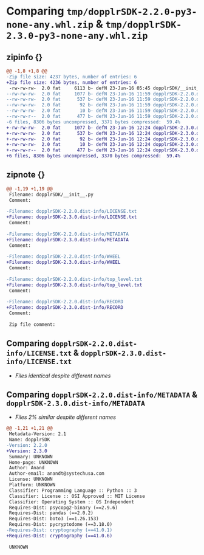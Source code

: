# Comparing `tmp/dopplrSDK-2.2.0-py3-none-any.whl.zip` & `tmp/dopplrSDK-2.3.0-py3-none-any.whl.zip`

## zipinfo {}

```diff
@@ -1,8 +1,8 @@
-Zip file size: 4237 bytes, number of entries: 6
+Zip file size: 4236 bytes, number of entries: 6
 -rw-rw-rw-  2.0 fat     6113 b- defN 23-Jun-16 05:45 dopplrSDK/__init__.py
--rw-rw-rw-  2.0 fat     1077 b- defN 23-Jun-16 11:59 dopplrSDK-2.2.0.dist-info/LICENSE.txt
--rw-rw-rw-  2.0 fat      537 b- defN 23-Jun-16 11:59 dopplrSDK-2.2.0.dist-info/METADATA
--rw-rw-rw-  2.0 fat       92 b- defN 23-Jun-16 11:59 dopplrSDK-2.2.0.dist-info/WHEEL
--rw-rw-rw-  2.0 fat       10 b- defN 23-Jun-16 11:59 dopplrSDK-2.2.0.dist-info/top_level.txt
--rw-rw-r--  2.0 fat      477 b- defN 23-Jun-16 11:59 dopplrSDK-2.2.0.dist-info/RECORD
-6 files, 8306 bytes uncompressed, 3371 bytes compressed:  59.4%
+-rw-rw-rw-  2.0 fat     1077 b- defN 23-Jun-16 12:24 dopplrSDK-2.3.0.dist-info/LICENSE.txt
+-rw-rw-rw-  2.0 fat      537 b- defN 23-Jun-16 12:24 dopplrSDK-2.3.0.dist-info/METADATA
+-rw-rw-rw-  2.0 fat       92 b- defN 23-Jun-16 12:24 dopplrSDK-2.3.0.dist-info/WHEEL
+-rw-rw-rw-  2.0 fat       10 b- defN 23-Jun-16 12:24 dopplrSDK-2.3.0.dist-info/top_level.txt
+-rw-rw-r--  2.0 fat      477 b- defN 23-Jun-16 12:24 dopplrSDK-2.3.0.dist-info/RECORD
+6 files, 8306 bytes uncompressed, 3370 bytes compressed:  59.4%
```

## zipnote {}

```diff
@@ -1,19 +1,19 @@
 Filename: dopplrSDK/__init__.py
 Comment: 
 
-Filename: dopplrSDK-2.2.0.dist-info/LICENSE.txt
+Filename: dopplrSDK-2.3.0.dist-info/LICENSE.txt
 Comment: 
 
-Filename: dopplrSDK-2.2.0.dist-info/METADATA
+Filename: dopplrSDK-2.3.0.dist-info/METADATA
 Comment: 
 
-Filename: dopplrSDK-2.2.0.dist-info/WHEEL
+Filename: dopplrSDK-2.3.0.dist-info/WHEEL
 Comment: 
 
-Filename: dopplrSDK-2.2.0.dist-info/top_level.txt
+Filename: dopplrSDK-2.3.0.dist-info/top_level.txt
 Comment: 
 
-Filename: dopplrSDK-2.2.0.dist-info/RECORD
+Filename: dopplrSDK-2.3.0.dist-info/RECORD
 Comment: 
 
 Zip file comment:
```

## Comparing `dopplrSDK-2.2.0.dist-info/LICENSE.txt` & `dopplrSDK-2.3.0.dist-info/LICENSE.txt`

 * *Files identical despite different names*

## Comparing `dopplrSDK-2.2.0.dist-info/METADATA` & `dopplrSDK-2.3.0.dist-info/METADATA`

 * *Files 2% similar despite different names*

```diff
@@ -1,21 +1,21 @@
 Metadata-Version: 2.1
 Name: dopplrSDK
-Version: 2.2.0
+Version: 2.3.0
 Summary: UNKNOWN
 Home-page: UNKNOWN
 Author: Anand
 Author-email: anandt@systechusa.com
 License: UNKNOWN
 Platform: UNKNOWN
 Classifier: Programming Language :: Python :: 3
 Classifier: License :: OSI Approved :: MIT License
 Classifier: Operating System :: OS Independent
 Requires-Dist: psycopg2-binary (==2.9.6)
 Requires-Dist: pandas (==2.0.2)
 Requires-Dist: boto3 (==1.26.153)
 Requires-Dist: pycryptodome (==3.18.0)
-Requires-Dist: cryptography (==41.0.1)
+Requires-Dist: cryptography (==41.0.6)
 
 UNKNOWN
```

